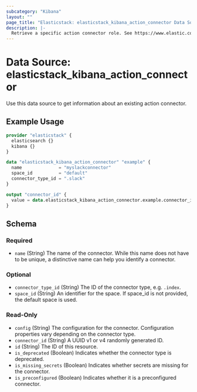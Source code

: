 ```yaml
---
subcategory: "Kibana"
layout: ""
page_title: "Elasticstack: elasticstack_kibana_action_connector Data Source"
description: |-
  Retrieve a specific action connector role. See https://www.elastic.co/guide/en/kibana/current/get-all-connectors-api.html.
---
```


# Data Source: elasticstack_kibana_action_connector

Use this data source to get information about an existing action connector.

## Example Usage

```terraform
provider "elasticstack" {
  elasticsearch {}
  kibana {}
}

data "elasticstack_kibana_action_connector" "example" {
  name              = "myslackconnector"
  space_id          = "default"
  connector_type_id = ".slack"
}

output "connector_id" {
  value = data.elasticstack_kibana_action_connector.example.connector_id
}
```

<!-- schema generated by tfplugindocs -->
## Schema

### Required

- `name` (String) The name of the connector. While this name does not have to be unique, a distinctive name can help you identify a connector.

### Optional

- `connector_type_id` (String) The ID of the connector type, e.g. `.index`.
- `space_id` (String) An identifier for the space. If space_id is not provided, the default space is used.

### Read-Only

- `config` (String) The configuration for the connector. Configuration properties vary depending on the connector type.
- `connector_id` (String) A UUID v1 or v4 randomly generated ID.
- `id` (String) The ID of this resource.
- `is_deprecated` (Boolean) Indicates whether the connector type is deprecated.
- `is_missing_secrets` (Boolean) Indicates whether secrets are missing for the connector.
- `is_preconfigured` (Boolean) Indicates whether it is a preconfigured connector.
